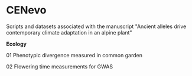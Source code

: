 # CENevo
Scripts and datasets associated with the manuscript "Ancient alleles drive contemporary climate adaptation in an alpine plant"

**Ecology**

01 Phenotypic divergence measured in common garden

02 Flowering time measurements for GWAS
